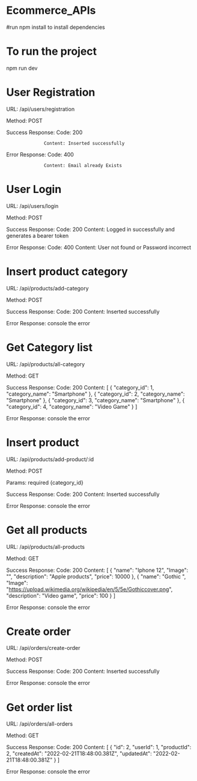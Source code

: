 # Ecommerce_APIs

#run npm install to install dependencies

# To run the project

npm run dev

# User Registration

URL: /api/users/registration

Method: POST

Success Response: Code: 200

                  Content: Inserted successfully
                  
 Error Response: Code: 400
 
                  Content: Email already Exists   
                  
# User Login

URL: /api/users/login

Method: POST

Success Response: Code: 200
                  Content: Logged in successfully and generates a bearer token
                  
Error Response: Code: 400
                  Content: User not found or Password incorrect
                  
# Insert product category

URL: /api/products/add-category

Method: POST

Success Response: Code: 200
                  Content: Inserted successfully
                  
 Error Response: console the error
 
 # Get Category list 
 
URL: /api/products/all-category

Method: GET

Success Response: Code: 200
                  Content: [
                                {
                                    "category_id": 1,
                                    "category_name": "Smartphone"
                                },
                                {
                                    "category_id": 2,
                                    "category_name": "Smartphone"
                                },
                                {
                                    "category_id": 3,
                                    "category_name": "Smartphone"
                                },
                                {
                                    "category_id": 4,
                                    "category_name": "Video Game"
                                }
                            ]
                            
 Error Response: console the error
 
 # Insert product 
 
URL: /api/products/add-product/:id

Method: POST

Params:   required {category_id}

Success Response: Code: 200
                  Content: Inserted successfully
                  
 Error Response: console the error
 
 # Get all products
 
URL: /api/products/all-products

Method: GET

Success Response: Code: 200
                  Content: [
                                {
                                    "name": "Iphone 12",
                                    "Image": "",
                                    "description": "Apple products",
                                    "price": 10000
                                },
                                {
                                    "name": "Gothic ",
                                    "Image": "https://upload.wikimedia.org/wikipedia/en/5/5e/Gothiccover.png",
                                    "description": "Video game",
                                    "price": 100
                                }
                            ]
                            
 Error Response: console the error
 
# Create order 

URL: /api/orders/create-order

Method: POST

Success Response: Code: 200
                  Content: Inserted successfully
                  
 Error Response: console the error
 
 # Get order list
 
 URL: /api/orders/all-orders
 
 Method: GET
 
 Success Response: Code: 200
                  Content: [
                                {
                                    "id": 2,
                                    "userId": 1,
                                    "productId": 2,
                                    "createdAt": "2022-02-21T18:48:00.381Z",
                                    "updatedAt": "2022-02-21T18:48:00.381Z"
                                }
                            ]
                            
 Error Response: console the error
                                    
